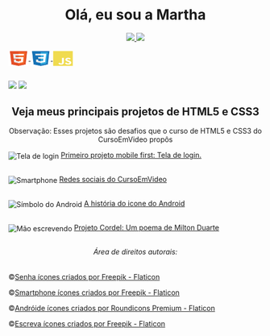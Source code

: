 ### <h1 align="center">Olá, eu sou a Martha</h1>

<div align="center">
  <a href="https://github.com/martha-alves">
  <img height="150em" src="https://github-readme-stats.vercel.app/api?username=martha-alves&show_icons=true&theme=dracula&include_all_commits=true&count_private=true"/>
  <img height="150em" src="https://github-readme-stats.vercel.app/api/top-langs/?username=martha-alves&layout=compact&langs_count=7&theme=dracula"/>
</div>

<div style="display: inline_block"><br>
  <img align="center" alt="Martha-HTML" height="30" width="40" src="https://raw.githubusercontent.com/devicons/devicon/master/icons/html5/html5-original.svg">
  <img align="center" alt="Martha-CSS" height="30" width="40" src="https://raw.githubusercontent.com/devicons/devicon/master/icons/css3/css3-original.svg">
  <img align="center" alt="Martha-Js" height="30" width="40" src="https://raw.githubusercontent.com/devicons/devicon/master/icons/javascript/javascript-plain.svg">
  
##  

<div > 
  <a href="https://www.linkedin.com/in/martha-alves-74b296240/" target="_blank" rel="external"><img src="https://img.shields.io/badge/-LinkedIn-%230077B5?style=for-the-badge&logo=linkedin&logoColor=white" target="_blank"></a> 
  <a href = "mailto:infomarthacaroline@gmail.com"><img src="https://img.shields.io/badge/Gmail-D14836?style=for-the-badge&logo=gmail&logoColor=white" target="_blank"></a>
</div>

  ##
  
<h2 align="center">Veja meus principais projetos de HTML5 e CSS3</h2>

<p align="center"> Observação: Esses projetos são desafios que o curso de HTML5 e CSS3 do CursoEmVideo propôs<p/>

<div style="display: inline_block">
 <img align="center" alt="Tela de login" height="140em" src="https://cdn-icons-png.flaticon.com/512/7438/7438429.png">
  <a href="https://martha-alves.github.io/html-css/Desafios-CursoEmVideo/4-Login/" target="_blank" rel="external">Primeiro projeto mobile first: Tela de login.</a>
</div>

  ##
  
<div style="display: inline_block">
 <img align="center" alt="Smartphone" height="140em" src="https://cdn-icons-png.flaticon.com/512/4151/4151857.png">
 <a style="display: inline_block padding:100px;" href="https://martha-alves.github.io/html-css/Desafios-CursoEmVideo/3-Redes-sociais/" target="_blank" rel="external">Redes sociais do CursoEmVideo</a>
</div>

 ##
 
<div style="display: inline_block">
 <img align="center" alt="Símbolo do Android" height="140em" src="https://cdn-icons-png.flaticon.com/512/536/536437.png">
 <a href="https://martha-alves.github.io/html-css/Desafios-CursoEmVideo/1-Android/" target="_blank" rel="external">A história do icone do Android</a>
</div>

 ##
 
<div style="display: inline_block">
 <img align="center" alt="Mão escrevendo" height="140em" src="https://cdn-icons-png.flaticon.com/512/3271/3271154.png">
  <a href="https://martha-alves.github.io/html-css/Desafios-CursoEmVideo/2-Cordel/" target="_blank" rel="external">Projeto Cordel: Um poema de Milton Duarte</a>
</div> 
 
 ##
 


 <h6 align="center">Área de direitos autorais:</h6>
 
 ©️<a href="https://www.flaticon.com/br/icones-gratis/senha" title="senha ícones">Senha ícones criados por Freepik - Flaticon</a>
 
 ©️<a href="https://www.flaticon.com/br/icones-gratis/smartphone" title="smartphone ícones">Smartphone ícones criados por Freepik - Flaticon</a> 
 
 ©️<a href="https://www.flaticon.com/br/icones-gratis/androide" title="andróide ícones">Andróide ícones criados por Roundicons Premium - Flaticon</a>
 
 ©️<a href="https://www.flaticon.com/br/icones-gratis/escreva" title="escreva ícones">Escreva ícones criados por Freepik - Flaticon</a>


